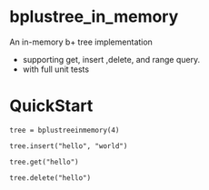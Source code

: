 # bplustree_in_memory
An in-memory b+ tree implementation 

- supporting get, insert ,delete, and range query.
- with full unit tests
# QuickStart

```
tree = bplustreeinmemory(4)

tree.insert("hello", "world")

tree.get("hello")

tree.delete("hello")
```

